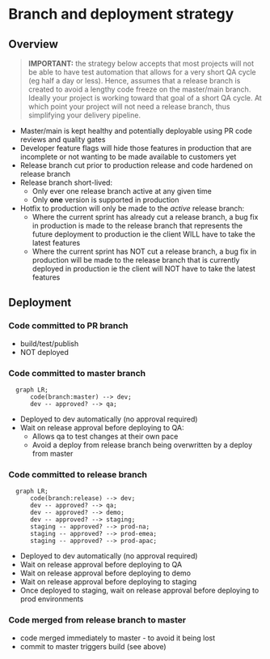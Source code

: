 # Branch and deployment strategy

## Overview

> **IMPORTANT:** the strategy below accepts that most projects will not be able to have test automation that allows for a very short QA cycle (eg half a day or less). Hence,
assumes that a release branch is created to avoid a lengthy code freeze on the master/main branch. Ideally your project is working toward that goal of a short QA cycle. At which
point your project will not need a release branch, thus simplifying your delivery pipeline.

* Master/main is kept healthy and potentially deployable using PR code reviews and quality gates
* Developer feature flags will hide those features in production that are incomplete or not wanting to be made available to customers yet
* Release branch cut prior to production release and code hardened on release branch
* Release branch short-lived:
     * Only ever one release branch active at any given time
     * Only **one** version is supported in production
* Hotfix to production will only be made to the *active* release branch:
     * Where the current sprint has already cut a release branch, a bug fix in production is made to the release branch that represents the future deployment to production 
       ie the client WILL have to take the latest features
     * Where the current sprint has NOT cut a release branch, a bug fix in production will be made to the release branch that is currently deployed in production 
       ie the client will NOT have to take the latest features

## Deployment

### Code committed to PR branch

* build/test/publish
* NOT deployed

### Code committed to master branch

```mermaid
  graph LR;
      code(branch:master) --> dev;
      dev -- approved? --> qa;
```

* Deployed to dev automatically (no approval required)
* Wait on release approval before deploying to QA:
  * Allows qa to test changes at their own pace
  * Avoid a deploy from release branch being overwritten by a deploy from master

### Code committed to release branch

```mermaid
  graph LR;
      code(branch:release) --> dev;
      dev -- approved? --> qa;
      dev -- approved? --> demo;
      dev -- approved? --> staging;
      staging -- approved? --> prod-na;
      staging -- approved? --> prod-emea;
      staging -- approved? --> prod-apac;
```

* Deployed to dev automatically (no approval required)
* Wait on release approval before deploying to QA
* Wait on release approval before deploying to demo
* Wait on release approval before deploying to staging
* Once deployed to staging, wait on release approval before deploying to prod environments

### Code merged from release branch to master

* code merged immediately to master - to avoid it being lost
* commit to master triggers build (see above)